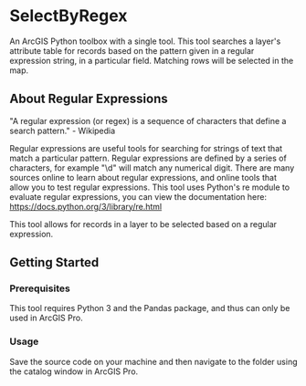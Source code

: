 # SelectByRegex

An ArcGIS Python toolbox with a single tool. This tool searches a layer's attribute table for records based on the pattern given in a regular expression string, in a particular field. Matching rows will be selected in the map.



## About Regular Expressions

"A regular expression (or regex) is a sequence of characters that define a search pattern."  - Wikipedia 

Regular expressions are useful tools for searching for strings of text that match a particular pattern. Regular expressions are defined by a series of characters, for example "\d" will match any numerical digit. There are many sources online to learn about regular expressions, and online tools that allow you to test regular expressions. This tool uses Python's re module to evaluate regular expressions, you can view the documentation here: https://docs.python.org/3/library/re.html

This tool allows for records in a layer to be selected based on a regular expression.

## Getting Started

### Prerequisites

This tool requires Python 3 and the Pandas package, and thus can only be used in ArcGIS Pro.

### Usage

Save the source code on your machine and then navigate to the folder using the catalog window in 
ArcGIS Pro. 




